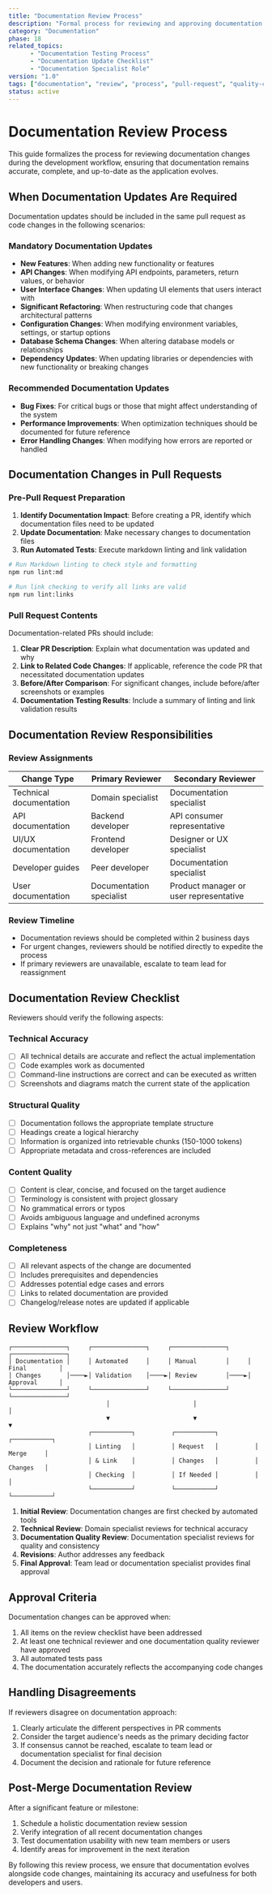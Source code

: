 ```yaml
---
title: "Documentation Review Process"
description: "Formal process for reviewing and approving documentation changes alongside code development"
category: "Documentation"
phase: 18
related_topics:
      - "Documentation Testing Process"
      - "Documentation Update Checklist"
      - "Documentation Specialist Role"
version: "1.0"
tags: ["documentation", "review", "process", "pull-request", "quality-control"]
status: active
---
```


# Documentation Review Process

This guide formalizes the process for reviewing documentation changes during the development workflow, ensuring that documentation remains accurate, complete, and up-to-date as the application evolves.

## When Documentation Updates Are Required

Documentation updates should be included in the same pull request as code changes in the following scenarios:

### Mandatory Documentation Updates

- **New Features**: When adding new functionality or features
- **API Changes**: When modifying API endpoints, parameters, return values, or behavior
- **User Interface Changes**: When updating UI elements that users interact with
- **Significant Refactoring**: When restructuring code that changes architectural patterns
- **Configuration Changes**: When modifying environment variables, settings, or startup options
- **Database Schema Changes**: When altering database models or relationships
- **Dependency Updates**: When updating libraries or dependencies with new functionality or breaking changes

### Recommended Documentation Updates

- **Bug Fixes**: For critical bugs or those that might affect understanding of the system
- **Performance Improvements**: When optimization techniques should be documented for future reference
- **Error Handling Changes**: When modifying how errors are reported or handled

## Documentation Changes in Pull Requests

### Pre-Pull Request Preparation

1. **Identify Documentation Impact**: Before creating a PR, identify which documentation files need to be updated
2. **Update Documentation**: Make necessary changes to documentation files
3. **Run Automated Tests**: Execute markdown linting and link validation

```bash
# Run Markdown linting to check style and formatting
npm run lint:md

# Run link checking to verify all links are valid
npm run lint:links
```

### Pull Request Contents

Documentation-related PRs should include:

1. **Clear PR Description**: Explain what documentation was updated and why
2. **Link to Related Code Changes**: If applicable, reference the code PR that necessitated documentation updates
3. **Before/After Comparison**: For significant changes, include before/after screenshots or examples
4. **Documentation Testing Results**: Include a summary of linting and link validation results

## Documentation Review Responsibilities

### Review Assignments

| Change Type | Primary Reviewer | Secondary Reviewer |
|-------------|------------------|-------------------|
| Technical documentation | Domain specialist | Documentation specialist |
| API documentation | Backend developer | API consumer representative |
| UI/UX documentation | Frontend developer | Designer or UX specialist |
| Developer guides | Peer developer | Documentation specialist |
| User documentation | Documentation specialist | Product manager or user representative |

### Review Timeline

- Documentation reviews should be completed within 2 business days
- For urgent changes, reviewers should be notified directly to expedite the process
- If primary reviewers are unavailable, escalate to team lead for reassignment

## Documentation Review Checklist

Reviewers should verify the following aspects:

### Technical Accuracy

- [ ] All technical details are accurate and reflect the actual implementation
- [ ] Code examples work as documented
- [ ] Command-line instructions are correct and can be executed as written
- [ ] Screenshots and diagrams match the current state of the application

### Structural Quality

- [ ] Documentation follows the appropriate template structure
- [ ] Headings create a logical hierarchy
- [ ] Information is organized into retrievable chunks (150-1000 tokens)
- [ ] Appropriate metadata and cross-references are included

### Content Quality

- [ ] Content is clear, concise, and focused on the target audience
- [ ] Terminology is consistent with project glossary
- [ ] No grammatical errors or typos
- [ ] Avoids ambiguous language and undefined acronyms
- [ ] Explains "why" not just "what" and "how"

### Completeness

- [ ] All relevant aspects of the change are documented
- [ ] Includes prerequisites and dependencies
- [ ] Addresses potential edge cases and errors
- [ ] Links to related documentation are provided
- [ ] Changelog/release notes are updated if applicable

## Review Workflow

```
┌───────────────┐     ┌───────────────┐     ┌───────────────┐     ┌───────────────┐
│ Documentation │     │ Automated     │     │ Manual        │     │ Final         │
│ Changes       │────►│ Validation    │────►│ Review        │────►│ Approval      │
└───────────────┘     └───────────────┘     └───────────────┘     └───────────────┘
                           │                       │                      │
                           ▼                       ▼                      ▼
                      ┌───────────┐          ┌───────────┐          ┌───────────┐
                      │ Linting   │          │ Request   │          │ Merge     │
                      │ & Link    │          │ Changes   │          │ Changes   │
                      │ Checking  │          │ If Needed │          │           │
                      └───────────┘          └───────────┘          └───────────┘
```

1. **Initial Review**: Documentation changes are first checked by automated tools
2. **Technical Review**: Domain specialist reviews for technical accuracy
3. **Documentation Quality Review**: Documentation specialist reviews for quality and consistency
4. **Revisions**: Author addresses any feedback
5. **Final Approval**: Team lead or documentation specialist provides final approval

## Approval Criteria

Documentation changes can be approved when:

1. All items on the review checklist have been addressed
2. At least one technical reviewer and one documentation quality reviewer have approved
3. All automated tests pass
4. The documentation accurately reflects the accompanying code changes

## Handling Disagreements

If reviewers disagree on documentation approach:

1. Clearly articulate the different perspectives in PR comments
2. Consider the target audience's needs as the primary deciding factor
3. If consensus cannot be reached, escalate to team lead or documentation specialist for final decision
4. Document the decision and rationale for future reference

## Post-Merge Documentation Review

After a significant feature or milestone:

1. Schedule a holistic documentation review session
2. Verify integration of all recent documentation changes
3. Test documentation usability with new team members or users
4. Identify areas for improvement in the next iteration

By following this review process, we ensure that documentation evolves alongside code changes, maintaining its accuracy and usefulness for both developers and users.